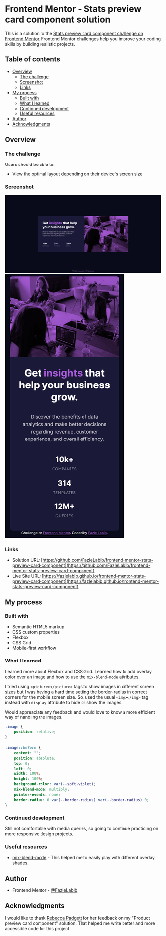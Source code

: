 # Frontend Mentor - Stats preview card component solution

This is a solution to the [Stats preview card component challenge on Frontend Mentor](https://www.frontendmentor.io/challenges/stats-preview-card-component-8JqbgoU62). Frontend Mentor challenges help you improve your coding skills by building realistic projects. 

## Table of contents

- [Overview](#overview)
  - [The challenge](#the-challenge)
  - [Screenshot](#screenshot)
  - [Links](#links)
- [My process](#my-process)
  - [Built with](#built-with)
  - [What I learned](#what-i-learned)
  - [Continued development](#continued-development)
  - [Useful resources](#useful-resources)
- [Author](#author)
- [Acknowledgments](#acknowledgments)

<!-- **Note: Delete this note and update the table of contents based on what sections you keep.** -->

## Overview

### The challenge

Users should be able to:

- View the optimal layout depending on their device's screen size

### Screenshot

![](./screenshots/desktop-screenshot.png)
![](./screenshots/mobile-screenshot.png)

<!-- Add a screenshot of your solution. The easiest way to do this is to use Firefox to view your project, right-click the page and select "Take a Screenshot". You can choose either a full-height screenshot or a cropped one based on how long the page is. If it's very long, it might be best to crop it.

Alternatively, you can use a tool like [FireShot](https://getfireshot.com/) to take the screenshot. FireShot has a free option, so you don't need to purchase it. 

Then crop/optimize/edit your image however you like, add it to your project, and update the file path in the image above.

**Note: Delete this note and the paragraphs above when you add your screenshot. If you prefer not to add a screenshot, feel free to remove this entire section.** -->

### Links

- Solution URL: [https://github.com/FazleLabib/frontend-mentor-stats-preview-card-component](https://github.com/FazleLabib/frontend-mentor-stats-preview-card-component)
- Live Site URL: [https://fazlelabib.github.io/frontend-mentor-stats-preview-card-component](https://fazlelabib.github.io/frontend-mentor-stats-preview-card-component)

## My process

### Built with

- Semantic HTML5 markup
- CSS custom properties
- Flexbox
- CSS Grid
- Mobile-first workflow

<!-- **Note: These are just examples. Delete this note and replace the list above with your own choices** -->

### What I learned

Learned more about Flexbox and CSS Grid. Learned how to add overlay color over an image and how to use the `mix-blend-mode` attributes.

I tried using ```<picture></picture>``` tags to show images in different screen sizes but I was having a hard time setting the border-radius in correct corners for the mobile screen size. So, used the usual ```<img></img>``` tag instead with `display` attribute to hide or show the images.

Would appreaciate any feedback and would love to know a more efficient way of handling the images.

<!-- ```html
<h1>Some HTML code I'm proud of</h1>
``` -->
```css
.image {
    position: relative;
}

.image::before {
    content: "";
    position: absolute;
    top: 0;
    left: 0;
    width: 100%;
    height: 100%;
    background-color: var(--soft-violet); 
    mix-blend-mode: multiply;
    pointer-events: none;
    border-radius: 0 var(--border-radius) var(--border-radius) 0;
}
```
<!-- ```js
const proudOfThisFunc = () => {
  console.log('🎉')
}
``` -->

<!-- If you want more help with writing markdown, we'd recommend checking out [The Markdown Guide](https://www.markdownguide.org/) to learn more.

**Note: Delete this note and the content within this section and replace with your own learnings.** -->

### Continued development

Still not comfortable with media queries, so going to continue practicing on more responsive design projects. 

<!-- **Note: Delete this note and the content within this section and replace with your own plans for continued development.** -->

### Useful resources

- [mix-blend-mode](https://developer.mozilla.org/en-US/docs/Web/CSS/mix-blend-mode) - This helped me to easily play with different overlay shades.

<!-- **Note: Delete this note and replace the list above with resources that helped you during the challenge. These could come in handy for anyone viewing your solution or for yourself when you look back on this project in the future.** -->

## Author

<!-- - Website - [Add your name here](https://www.your-site.com) -->
- Frontend Mentor - [@FazleLabib](https://www.frontendmentor.io/profile/FazleLabib)
<!-- - Twitter - [@yourusername](https://www.twitter.com/yourusername) -->

<!-- **Note: Delete this note and add/remove/edit lines above based on what links you'd like to share.** -->

## Acknowledgments

I would like to thank [Rebecca Padgett](https://www.frontendmentor.io/profile/bccpadge) for her feedback on my "Product preview card component" solution. That helped me write better and more accessible code for this project.

<!-- **Note: Delete this note and edit this section's content as necessary. If you completed this challenge by yourself, feel free to delete this section entirely.** -->
